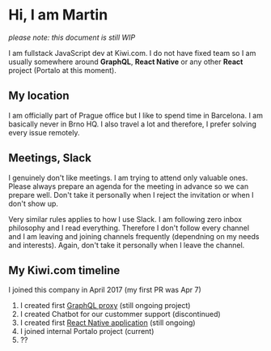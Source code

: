 # Hi, I am Martin

_please note: this document is still WIP_

I am fullstack JavaScript dev at Kiwi.com. I do not have fixed team so I am usually somewhere around **GraphQL**, **React Native** or any other **React** project (Portalo at this moment).

## My location

I am officially part of Prague office but I like to spend time in Barcelona. I am basically never in Brno HQ. I also travel a lot and therefore, I prefer solving every issue remotely.

## Meetings, Slack

I genuinely don't like meetings. I am trying to attend only valuable ones. Please always prepare an agenda for the meeting in advance so we can prepare well. Don't take it personally when I reject the invitation or when I don't show up.

Very similar rules applies to how I use Slack. I am following zero inbox philosophy and I read everything. Therefore I don't follow every channel and I am leaving and joining channels frequently (dependning on my needs and interests). Again, don't take it personally when I leave the channel.

## My Kiwi.com timeline

I joined this company in April 2017 (my first PR was Apr 7)

1. I created first [GraphQL proxy](https://github.com/kiwicom/graphql) (still ongoing project)
2. I created Chatbot for our custommer support (discontinued)
3. I created first [React Native application](https://github.com/kiwicom/mobile) (still ongoing)
4. I joined internal Portalo project (current)
5. ??
